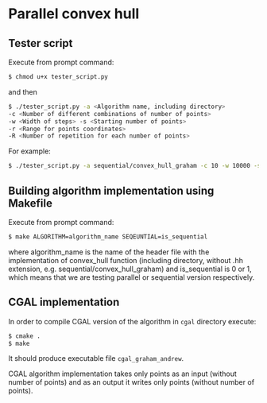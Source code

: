 # Parallel convex hull


## Tester script

Execute from prompt command:
```sh
$ chmod u+x tester_script.py
```
and then 
```sh
$ ./tester_script.py -a <Algorithm name, including directory>
-c <Number of different combinations of number of points> 
-w <Width of steps> -s <Starting number of points>
-r <Range for points coordinates>
-R <Number of repetition for each number of points>
```
For example:
```sh
$ ./tester_script.py -a sequential/convex_hull_graham -c 10 -w 10000 -s 100000 -r 1000000000 -R 2
```

## Building algorithm implementation using Makefile

Execute from prompt command:
```sh
$ make ALGORITHM=algorithm_name SEQEUNTIAL=is_sequential
```
where algorithm_name is the name of the header file with the implementation
of convex_hull function (including directory, without .hh extension,
e.g. sequential/convex_hull_graham) and is_sequential is 0 or 1, which means
that we are testing parallel or sequential version respectively.

## CGAL implementation
In order to compile CGAL version of the algorithm in `cgal` directory execute:
```sh
$ cmake .
$ make
```
It should produce executable file `cgal_graham_andrew`.

CGAL algorithm implementation takes only points as an input (without number of points) and as an output it writes only points (without number of points).